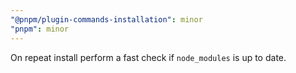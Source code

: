 ```yaml
---
"@pnpm/plugin-commands-installation": minor
"pnpm": minor
---
```


On repeat install perform a fast check if `node_modules` is up to date.
